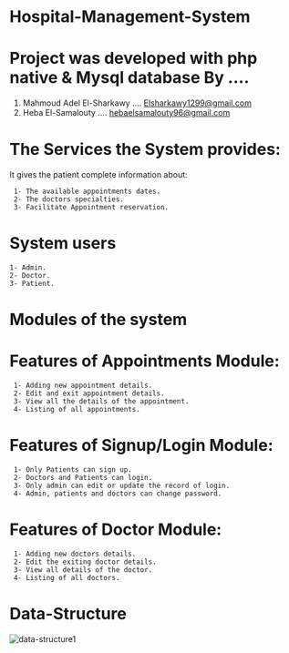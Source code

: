 # Hospital-Management-System

# Project was developed with php native & Mysql database By ....

1. Mahmoud Adel El-Sharkawy .... Elsharkawy1299@gmail.com
2. Heba El-Samalouty .... hebaelsamalouty96@gmail.com

# The Services the System provides:

It gives the patient complete information about:

     1- The available appointments dates.
     2- The doctors specialties.
     3- Facilitate Appointment reservation.

# System users

    1- Admin.
    2- Doctor.
    3- Patient.

# Modules of the system

# Features of Appointments Module:

     1- Adding new appointment details.
     2- Edit and exit appointment details.
     3- View all the details of the appointment.
     4- Listing of all appointments.

# Features of Signup/Login Module:

     1- Only Patients can sign up.
     2- Doctors and Patients can login.
     3- Only admin can edit or update the record of login.
     4- Admin, patients and doctors can change password.

# Features of Doctor Module:

     1- Adding new doctors details.
     2- Edit the exiting doctor details.
     3- View all details of the doctor.
     4- Listing of all doctors.

# Data-Structure

![data-structure1](https://user-images.githubusercontent.com/54472692/149623250-5a7876b2-2501-49b0-a2b4-e391498c29c4.png)

